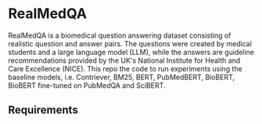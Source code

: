 # RealMedQA
RealMedQA is a biomedical question answering dataset consisting of realistic question and answer pairs. The questions were created by medical students and a large language model (LLM), while the answers are guideline recommendations provided by the UK's National Institute for Health and Care Excellence (NICE).  This repo the code to run experiments using the baseline models, i.e. Contriever, BM25, BERT, PubMedBERT, BioBERT, BioBERT fine-tuned on PubMedQA and SciBERT.

## Requirements
